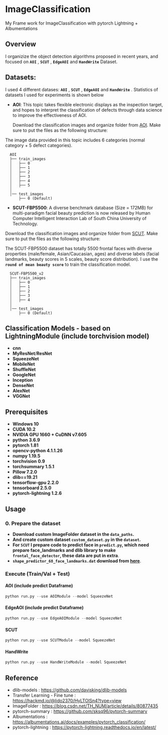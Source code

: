 # ImageClassification
My Frame work for ImageClassification with pytorch Lightning + Albumentations
## Overview
I organizize the object detection algorithms proposed in recent years, and focused on **`AOI`** , **`SCUT`** , **`EdgeAOI`** and **`HandWrite`** Dataset.


## Datasets:

I used 4 different datases: **`AOI`** , **`SCUT`** , **`EdgeAOI`** and **`HandWrite`** . Statistics of datasets I used for experiments is shown below

- **AOI**:
This topic takes flexible electronic displays as the inspection target, and hopes to interpret the classification of defects through data science to improve the effectiveness of AOI.

  Download the classification images and organize folder from [AOI](https://aidea-web.tw/topic/252eb73e-78d0-4024-8937-40ed20187fd8). Make sure to put the files as the following structure:
  
The image data provided in this topic includes 6 categories (normal category + 5 defect categories).

```
  AOI
  ├── train_images
  │   ├── 0
  │   ├── 1
  │   ├── 2  
  │   ├── 3 
  │   ├── 4 
  │   ├── 5 
  │     
  │── test_images
      ├── 0 (Default)
```
- **SCUT-FBP5500**:
A diverse benchmark database (Size = 172MB) for multi-paradigm facial beauty prediction is now released by Human Computer Intelligent Interaction Lab of South China University of Technology.

Download the classification images and organize folder from [SCUT](https://drive.google.com/open?id=1w0TorBfTIqbquQVd6k3h_77ypnrvfGwf). Make sure to put the files as the following structure:
  
The SCUT-FBP5500 dataset has totally 5500 frontal faces with diverse properties (male/female, Asian/Caucasian, ages) and diverse labels (facial landmarks, beauty scores in 5 scales, beauty score distribution).
I use the **`round of mean beauty score`** to train the classification model.

```
  SCUT-FBP5500_v2
  ├── train_images
  │   ├── 0
  │   ├── 1
  │   ├── 2  
  │   ├── 3 
  │   ├── 4 
  │     
  │── test_images
      ├── 0 (Default)
```

## Classification Models - based on LightningModule (include torchvision model)
- **cnn**
- **MyResNet**/**ResNet**
- **SqueezeNet**
- **MobileNet**
- **ShuffleNet**
- **GoogleNet**
- **Inception**
- **DenseNet** 
- **AlexNet**  
- **VGGNet** 

## Prerequisites
* **Windows 10**
* **CUDA 10.2**
* **NVIDIA GPU 1660 + CuDNN v7.605**
* **python 3.6.9**
* **pytorch 1.81**
* **opencv-python 4.1.1.26**
* **numpy 1.19.5**
* **torchvision 0.9**
* **torchsummary 1.5.1**
* **Pillow 7.2.0**
* **dlib==19.21**
* **tensorflow-gpu 2.2.0**
* **tensorboard 2.5.0** 
* **pytorch-lightning 1.2.6**

## Usage
### 0. Prepare the dataset
* **Download custom ImageFolder dataset in the  `data_paths`.** 
* **And create custom dataset `custom_dataset.py` in the `dataset`.**
* **For `SCUT` I prepare code to predict face in `predict.py`, which need prepare face_landmarks and dlib library to make `frontal_face_detector`, these data are put in extra**.
* **`shape_predictor_68_face_landmarks.dat` download from [here](https://github.com/davisking/dlib-models/blob/master/shape_predictor_68_face_landmarks.dat.bz2)**.

### Execute (Train/Val + Test)
#### AOI (include predict Dataframe)
```python
python run.py --use AOIModule --model SqueezeNet
```
#### EdgeAOI (include predict Dataframe)
```python
python run.py --use EdgeAOIModule --model SqueezeNet
```
#### SCUT
```python
python run.py --use SCUTModule --model SqueezeNet
```
#### HandWrite
```python
python run.py --use HandWriteModule --model SqueezeNet
```

## Reference
- dlib-models : https://github.com/davisking/dlib-models
- Transfer Learning - Fine tune : https://hackmd.io/@lido2370/HyLTOlSn4?type=view
- ImageFolder : https://blog.csdn.net/TH_NUM/article/details/80877435
- pytorch-summary : https://github.com/sksq96/pytorch-summary
- Albumentations : https://albumentations.ai/docs/examples/pytorch_classification/
- pytorch-lightning : https://pytorch-lightning.readthedocs.io/en/latest/
